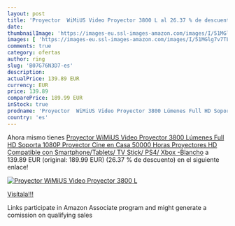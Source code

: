 ```yaml
---
layout: post
title: 'Proyector  WiMiUS Video Proyector 3800 L al 26.37 % de descuento'
date: 
thumbnailImage: 'https://images-eu.ssl-images-amazon.com/images/I/51MGlg7v7TL._SL200_.jpg'
images: [ 'https://images-eu.ssl-images-amazon.com/images/I/51MGlg7v7TL._SL200_.jpg' ]
comments: true
category: ofertas
author: ring
slug: 'B07G76N3D7-es'
description:
actualPrice: 139.89 EUR
currency: EUR
price: 139.89
comparePrice: 189.99 EUR
inStock: true
prodname: 'Proyector  WiMiUS Video Proyector 3800 Lúmenes Full HD Soporta 1080P Proyector Cine en Casa 50000 Horas Proyectores HD Compatible con Smartphone/Tablets/ TV Stick/ PS4/ Xbox -Blancho'
country: 'es'
---
```


Ahora mismo tienes [Proyector  WiMiUS Video Proyector 3800 Lúmenes Full HD Soporta 1080P Proyector Cine en Casa 50000 Horas Proyectores HD Compatible con Smartphone/Tablets/ TV Stick/ PS4/ Xbox -Blancho](https://www.amazon.es/dp/B07G76N3D7/?tag=tolees-21) a 139.89 EUR (original: 189.99 EUR) (26.37 %  de descuento) en el siguiente enlace!

[![Proyector  WiMiUS Video Proyector 3800 L](https://images-eu.ssl-images-amazon.com/images/I/51MGlg7v7TL._SL200_.jpg)](https://www.amazon.es/dp/B07G76N3D7/?tag=tolees-21)

[Visítala!!!](https://www.amazon.es/dp/B07G76N3D7/?tag=tolees-21)

Links participate in Amazon Associate program and might generate a comission on qualifying sales
